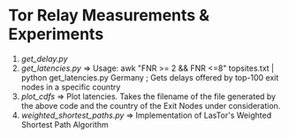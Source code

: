 # Tor Relay Measurements & Experiments

1. *get_delay.py*
2. *get_latencies.py* => Usage: awk "FNR >= 2 && FNR <=8"  topsites.txt | python get_latencies.py Germany ; Gets delays offered by top-100 exit nodes in a specific country
3. *plot_cdfs* => Plot latencies. Takes the filename of the file generated by the above code and the country of the Exit Nodes under consideration.
4. *weighted_shortest_paths.py* => Implementation of LasTor's Weighted Shortest Path Algorithm
